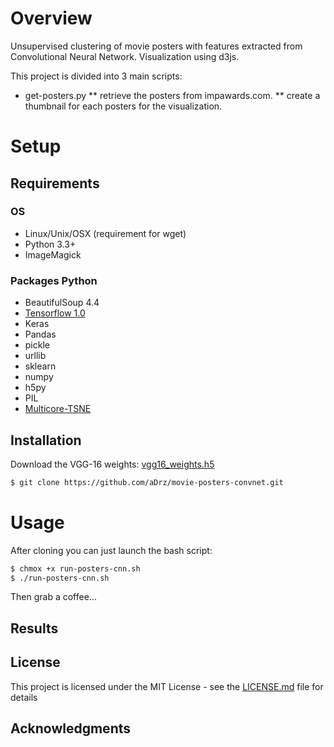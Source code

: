 
# Overview

Unsupervised clustering of movie posters with features extracted from Convolutional Neural Network. Visualization using d3js.

This project is divided into 3 main scripts:
* get-posters.py
** retrieve the posters from impawards.com.
** create a thumbnail for each posters for the visualization.

# Setup

## Requirements

### OS
* Linux/Unix/OSX (requirement for wget)
* Python 3.3+
* ImageMagick

### Packages Python
* BeautifulSoup 4.4
* [Tensorflow 1.0](https://www.tensorflow.org/install/)
* Keras
* Pandas
* pickle
* urllib
* sklearn
* numpy
* h5py
* PIL
* [Multicore-TSNE](https://github.com/DmitryUlyanov/Multicore-TSNE)

## Installation

Download the VGG-16 weights: [vgg16_weights.h5](https://drive.google.com/file/d/0Bz7KyqmuGsilT0J5dmRCM0ROVHc/view?usp=sharing)

```sh
$ git clone https://github.com/aDrz/movie-posters-convnet.git
```

# Usage

After cloning you can just launch the bash script:
```sh
$ chmox +x run-posters-cnn.sh
$ ./run-posters-cnn.sh
```

Then grab a coffee...

## Results

## License

This project is licensed under the MIT License - see the [LICENSE.md](LICENSE.md) file for details

## Acknowledgments
